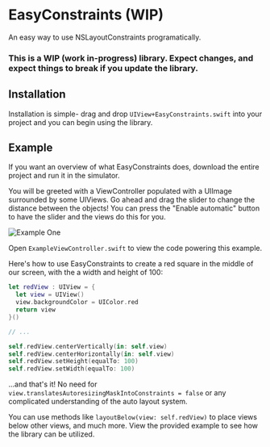 # EasyConstraints (WIP)
An easy way to use NSLayoutConstraints programatically.

### This is a WIP (work in-progress) library. Expect changes, and expect things to break if you update the library.

## Installation
Installation is simple- drag and drop ```UIView+EasyConstraints.swift``` into your project and you can begin using the library.

## Example
If you want an overview of what EasyConstraints does, download the entire project and run it in the simulator.

You will be greeted with a ViewController populated with a UIImage surrounded by some UIViews. Go ahead and drag the slider to change the distance between the objects! You can press the "Enable automatic" button to have the slider and the views do this for you.

![Example One](https://raw.githubusercontent.com/JordanOsterberg/EasyConstraints/master/Example1.png)

Open ```ExampleViewController.swift``` to view the code powering this example.

Here's how to use EasyConstraints to create a red square in the middle of our screen, with the a width and height of 100:
```swift
let redView : UIView = {
  let view = UIView()
  view.backgroundColor = UIColor.red
  return view
}()

// ...

self.redView.centerVertically(in: self.view)
self.redView.centerHorizontally(in: self.view)
self.redView.setHeight(equalTo: 100)
self.redView.setWidth(equalTo: 100)

```

...and that's it! No need for ```view.translatesAutoresizingMaskIntoConstraints = false``` or any complicated understanding of the auto layout system.

You can use methods like ```layoutBelow(view: self.redView)``` to place views below other views, and much more. View the provided example to see how the library can be utilized.
